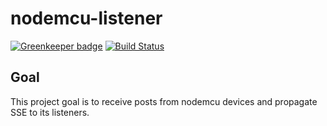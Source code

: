 # nodemcu-listener

[![Greenkeeper badge](https://badges.greenkeeper.io/Juraci/nodemcu-listener.svg)](https://greenkeeper.io/) [![Build Status](https://travis-ci.org/Juraci/nodemcu-listener.svg?branch=master)](https://travis-ci.org/Juraci/nodemcu-listener)

## Goal

This project goal is to receive posts from nodemcu devices and propagate SSE to its listeners.
